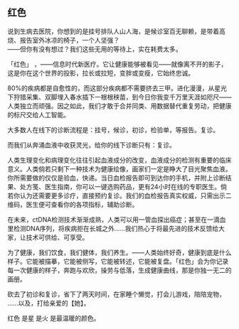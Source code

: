 
## 红色
说到生病去医院，你想到的是挂号排队人山人海，是候诊室百无聊赖，是带着高烧、报告室外冰凉的椅子，一个人坚强？  
——但你有没有想过？我们这些无用的等待上，实在耗费太多。


「红色」 ，——信息时代新医疗。它让健康能够被看见——就像离不开的影子，这是你在这个世界的投影，拉长或拉短，变胖或变瘦，它始终忠诚。

80%的疾病都是自愈性的，而这部分疾病都不需要挤去三甲。进化漫漫，从星光下狩猎采集、双脚埋入春水插下一根根秧苗，到今日你我变千万里天涯如咫尺——人类独立而顽强。因之如此，我们才敢于合并同类、用数据替代重复劳动，把健康的标尺交给人工智能。


大多数人在线下的诊断流程是：挂号，候诊，初诊，检验单，等报告。复诊。


而我们从奔涌血液中收获灵光，给你的线下诊断只有：复诊。

人类生理变化和病理变化往往引起血液成分的改变，血液成分的检测有重要的临床意义。人类倘若只剩下一种技术为健康绘像，画家们一定是睁大了目光聚焦血液。你所需要做的仅仅是验血，快递。当日血检报告即可到达你的手机，并附上诊断结果、处方笺、医生指南，你可以一键选购药品，更有24小时在线的专职医生。倘若你认为还需要更多诊疗，直接预约复诊。我们的血检报告真实权威，只需出示二维码，医生便可查看你的各项指标，辅助诊断。


在未来，ctDNA检测技术渐渐成熟，人类可以用一管血探出癌症；甚至在一滴血里检测DNA序列，将疾病拒在长城之外……我们热心于将最先进的技术反馈给大家，让技术可供给、可享受。


为了健康，我们饮食，我们健体，我们养生。——人类始终好奇，健康到底是什么样子。它能被描摹，它能被侧写，它能被转述，它能被复盘。「红色」会为你记录每一次健康的样子，奔跑与欢欣，操劳与低落，生成健康曲线，那是你独一无二的画册。

砍去了初诊和复诊，省下了两天时间，在家睡个懒觉，打会儿游戏，陪陪宠物，
……以及，打给亲爱的【她】。


红色
是星
是火
是最温暖的颜色。 

